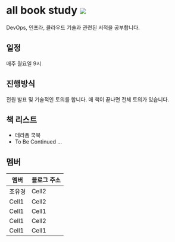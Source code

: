 

# all book study <img src="https://win98icons.alexmeub.com/icons/png/computer-5.png">
DevOps, 인프라, 클라우드 기술과 관련된 서적을 공부합니다.

## 일정
매주 월요일 9시 

## 진행방식
전원 발표 및 기술적인 토의를 합니다. 매 책이 끝나면 전체 토의가 있습니다. 

## 책 리스트
- 테라폼 쿡북
- To Be Continued ...

## 멤버
|멤버|블로그 주소|
|--|--|
|조유경|Cell2|
|Cell1|Cell2|
|Cell1|Cell1|
|Cell1|Cell2|
|Cell1|Cell1|
